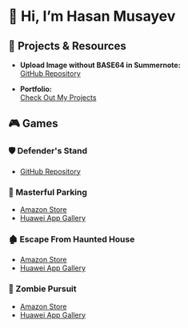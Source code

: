 # 👋 Hi, I’m Hasan Musayev  

## 📌 Projects & Resources  

- **Upload Image without BASE64 in Summernote:**  
  [GitHub Repository](https://github.com/hsmyv/laravel-text-editor-with-image)  

- **Portfolio:**  
  [Check Out My Projects](https://tr.ee/E82PSSoBbV)  

## 🎮 Games  

### 🛡 Defender's Stand  
- [GitHub Repository](https://github.com/hsmyv/Unity3D-Defender-s-Stand)

### 🚗 Masterful Parking  
- [Amazon Store](https://www.amazon.com/gp/product/B0CK51K73Z)  
- [Huawei App Gallery](https://appgallery.huawei.com/app/C109278709)  
  
### 🏚 Escape From Haunted House  
- [Amazon Store](https://www.amazon.com/gp/product/B0C9YFS64C)  
- [Huawei App Gallery](https://appgallery.huawei.com/app/C108733555)

### 🧟 Zombie Pursuit  
- [Amazon Store](https://www.amazon.com/gp/product/B0CBQMNLSS)  
- [Huawei App Gallery](https://appgallery.huawei.com/app/C108827547)  



 
